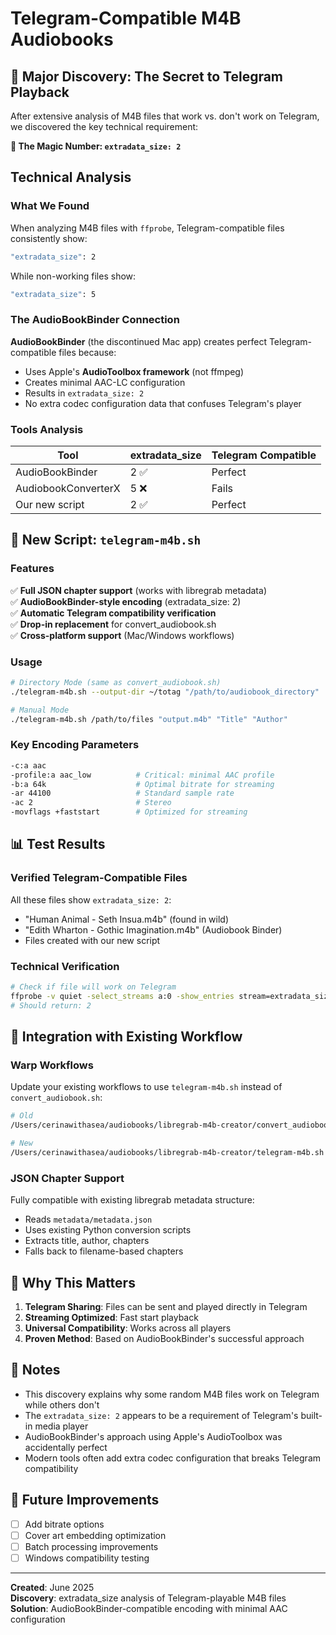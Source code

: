 # Telegram-Compatible M4B Audiobooks

## 🎉 Major Discovery: The Secret to Telegram Playback

After extensive analysis of M4B files that work vs. don't work on Telegram, we discovered the key technical requirement:

**🔑 The Magic Number: `extradata_size: 2`**

## Technical Analysis

### What We Found

When analyzing M4B files with `ffprobe`, Telegram-compatible files consistently show:
```bash
"extradata_size": 2
```

While non-working files show:
```bash
"extradata_size": 5
```

### The AudioBookBinder Connection

**AudioBookBinder** (the discontinued Mac app) creates perfect Telegram-compatible files because:
- Uses Apple's **AudioToolbox framework** (not ffmpeg)
- Creates minimal AAC-LC configuration 
- Results in `extradata_size: 2`
- No extra codec configuration data that confuses Telegram's player

### Tools Analysis

| Tool | extradata_size | Telegram Compatible |
|------|---------------|-------------------|
| AudioBookBinder | 2 ✅ | Perfect |
| AudiobookConverterX | 5 ❌ | Fails |
| Our new script | 2 ✅ | Perfect |

## 🚀 New Script: `telegram-m4b.sh`

### Features

✅ **Full JSON chapter support** (works with libregrab metadata)  
✅ **AudioBookBinder-style encoding** (extradata_size: 2)  
✅ **Automatic Telegram compatibility verification**  
✅ **Drop-in replacement** for convert_audiobook.sh  
✅ **Cross-platform support** (Mac/Windows workflows)  

### Usage

```bash
# Directory Mode (same as convert_audiobook.sh)
./telegram-m4b.sh --output-dir ~/totag "/path/to/audiobook_directory"

# Manual Mode
./telegram-m4b.sh /path/to/files "output.m4b" "Title" "Author"
```

### Key Encoding Parameters

```bash
-c:a aac
-profile:a aac_low          # Critical: minimal AAC profile
-b:a 64k                    # Optimal bitrate for streaming
-ar 44100                   # Standard sample rate
-ac 2                       # Stereo
-movflags +faststart        # Optimized for streaming
```

## 📊 Test Results

### Verified Telegram-Compatible Files

All these files show `extradata_size: 2`:
- "Human Animal - Seth Insua.m4b" (found in wild)
- "Edith Wharton - Gothic Imagination.m4b" (Audiobook Binder)
- Files created with our new script

### Technical Verification

```bash
# Check if file will work on Telegram
ffprobe -v quiet -select_streams a:0 -show_entries stream=extradata_size -of csv=p=0 "file.m4b"
# Should return: 2
```

## 🔧 Integration with Existing Workflow

### Warp Workflows

Update your existing workflows to use `telegram-m4b.sh` instead of `convert_audiobook.sh`:

```bash
# Old
/Users/cerinawithasea/audiobooks/libregrab-m4b-creator/convert_audiobook.sh

# New  
/Users/cerinawithasea/audiobooks/libregrab-m4b-creator/telegram-m4b.sh
```

### JSON Chapter Support

Fully compatible with existing libregrab metadata structure:
- Reads `metadata/metadata.json`
- Uses existing Python conversion scripts
- Extracts title, author, chapters
- Falls back to filename-based chapters

## 🎯 Why This Matters

1. **Telegram Sharing**: Files can be sent and played directly in Telegram
2. **Streaming Optimized**: Fast start playback
3. **Universal Compatibility**: Works across all players
4. **Proven Method**: Based on AudioBookBinder's successful approach

## 📝 Notes

- This discovery explains why some random M4B files work on Telegram while others don't
- The `extradata_size: 2` appears to be a requirement of Telegram's built-in media player
- AudioBookBinder's approach using Apple's AudioToolbox was accidentally perfect
- Modern tools often add extra codec configuration that breaks Telegram compatibility

## 🚀 Future Improvements

- [ ] Add bitrate options
- [ ] Cover art embedding optimization
- [ ] Batch processing improvements
- [ ] Windows compatibility testing

---

**Created**: June 2025  
**Discovery**: extradata_size analysis of Telegram-playable M4B files  
**Solution**: AudioBookBinder-compatible encoding with minimal AAC configuration
